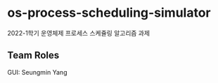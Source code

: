 # os-process-scheduling-simulator
2022-1학기 운영체제 프로세스 스케쥴링 알고리즘 과제

## Team Roles

GUI: Seungmin Yang

